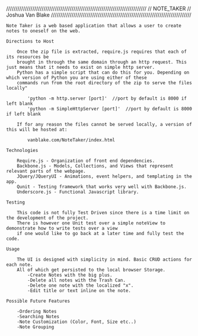 ///////////////////////////////////////////////////////////////////////////
//  NOTE_TAKER
//  Joshua Van Blake
///////////////////////////////////////////////////////////////////////////

    Note Taker is a web based application that allows a user to create notes to oneself on the web.

    Directions to Host

        Once the zip file is extracted, require.js requires that each of its resources be
        brought in through the same domain through an http request. This just means that it needs to exist on simple http server.
        Python has a simple script that can do this for you. Depending on which version of Python you are using either of these
        commands run from the root directory of the zip to serve the files locally"

            'python -m http.server [port]'  //port by default is 8000 if left blank
            'python -m SimpleHttpServer [port]'  //port by default is 8000 if left blank

        If for any reason the files cannot be served locally, a version of this will be hosted at:

            vanblake.com/NoteTaker/index.html

    Technologies

        Require.js - Organization of front end dependencies.
        Backbone.js - Models, Collections, and Views that represent relevant parts of the webpage.
        JQuery/JQueryUI - Animations, event helpers, and templating in the app.
        Qunit - Testing framework that works very well with Backbone.js.
        Underscore.js - Functional Javascript library.

    Testing

        This code is not fully Test Driven since there is a time limit on the development of the project.
        There is however one Unit test over a simple noteView to demonstrate how to write tests over a view
        if one would like to go back at a later time and fully test the code.

    Usage

        The UI is designed with simplicity in mind. Basic CRUD actions for each note.
        All of which get persisted to the local browser Storage.
            -Create Notes with the big plus.
            -Delete all notes with the Trash Can.
            -Delete one note with the localized "x".
            -Edit title or text inline on the note.

    Possible Future Features

        -Ordering Notes
        -Searching Notes
        -Note Customization (Color, Font, Size etc..)
        -Note Grouping

